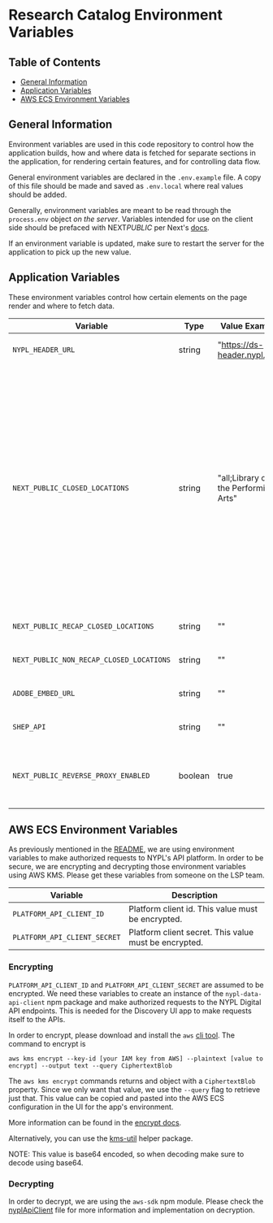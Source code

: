 # Research Catalog Environment Variables

## Table of Contents

- [General Information](#general-information)
- [Application Variables](#application-variables)
- [AWS ECS Environment Variables](#aws-ecs-environment-variables)

## General Information

Environment variables are used in this code repository to control how the application builds, how and where data is fetched for separate sections in the application, for rendering certain features, and for controlling data flow.

General environment variables are declared in the `.env.example` file. A copy of this file should be made and saved as `.env.local` where real values should be added.

Generally, environment variables are meant to be read through the `process.env` object _on the server_. Variables intended for use on the client side should be prefaced with NEXT*PUBLIC* per Next's [docs](https://nextjs.org/docs/pages/building-your-application/configuring/environment-variables).

If an environment variable is updated, make sure to restart the server for the application to pick up the new value.

## Application Variables

These environment variables control how certain elements on the page render and where to fetch data.

| Variable                                 | Type    | Value Example                        | Description                                                                                                                                                                                                                                                                                                                                                                                                                                                                                                                                                                                    |
| ---------------------------------------- |---------|--------------------------------------|------------------------------------------------------------------------------------------------------------------------------------------------------------------------------------------------------------------------------------------------------------------------------------------------------------------------------------------------------------------------------------------------------------------------------------------------------------------------------------------------------------------------------------------------------------------------------------------------|
| `NYPL_HEADER_URL`                        | string  | "https://ds-header.nypl.org"         | The base URL of the NYPL environment-specific header and footer scripts.                                                                                                                                                                                                                                                                                                                                                                                                                                                                                                                       |
| `NEXT_PUBLIC_CLOSED_LOCATIONS`           | string  | "all;Library of the Performing Arts" | A semicolon-delimited list of strings. Include quotes around the string. All locations beginning with any string in this list will be removed from the list of request options in the `ElectronicDelivery`, `HoldRequest`, and `ItemTableRow` components. Currently used physical locations: `Schwarzman;Science;Library for the Performing Arts;Schomburg`. To close all locations, add `all`. This will also remove EDD as a request option, the 'Request' buttons, and also disable the hold request/edd forms. If `all` is not present, EDD and 'Request' buttons will still be available. |
| `NEXT_PUBLIC_RECAP_CLOSED_LOCATIONS`     | string  | ""                                   | A semicolon-delimited list of closed locations that are recap.                                                                                                                                                                                                                                                                                                                                                                                                                                                                                                                                 |
| `NEXT_PUBLIC_NON_RECAP_CLOSED_LOCATIONS` | string  | ""                                   | A semicolon-delimited list of closed locations that are not recap.                                                                                                                                                                                                                                                                                                                                                                                                                                                                                                                             |
| `ADOBE_EMBED_URL`                        | string  | ""                                   | Url endpoint used for Adobe Analytics event tracking.                                                                                                                                                                                                                                                                                                                                                                                                                                                                                                                                          |
| `SHEP_API`                               | string  | ""                                   | SHEP API endpoint used for fetching Subject Heading data                                                                                                                                                                                                                                                                                                                                                                                                                                                                                                                                       |
| `NEXT_PUBLIC_REVERSE_PROXY_ENABLED`                   | boolean | true                                 | Feature flag that disables Next router navigation on Searches to fix issues navigating between research-catalog and discovery-front-end                                                                                                                                                                                                                                                                                                                                                                                                                                                        |

## AWS ECS Environment Variables

As previously mentioned in the [README](README.md), we are using environment variables to make authorized requests to NYPL's API platform. In order to be secure, we are encrypting and decrypting those environment variables using AWS KMS. Please get these variables from someone on the LSP team.

| Variable                     | Description                                           |
| ---------------------------- | ----------------------------------------------------- |
| `PLATFORM_API_CLIENT_ID`     | Platform client id. This value must be encrypted.     |
| `PLATFORM_API_CLIENT_SECRET` | Platform client secret. This value must be encrypted. |

### Encrypting

`PLATFORM_API_CLIENT_ID` and `PLATFORM_API_CLIENT_SECRET` are assumed to be encrypted. We need these variables to create an instance of the `nypl-data-api-client` npm package and make authorized requests to the NYPL Digital API endpoints. This is needed for the Discovery UI app to make requests itself to the APIs.

In order to encrypt, please download and install the `aws` [cli tool](https://aws.amazon.com/cli/). The command to encrypt is

    aws kms encrypt --key-id [your IAM key from AWS] --plaintext [value to encrypt] --output text --query CiphertextBlob

The `aws kms encrypt` commands returns and object with a `CiphertextBlob` property. Since we only want that value, we use the `--query` flag to retrieve just that. This value can be copied and pasted into the AWS ECS configuration in the UI for the app's environment.

More information can be found in the [encrypt docs](http://docs.aws.amazon.com/cli/latest/reference/kms/encrypt.html).

Alternatively, you can use the [kms-util](https://github.com/NYPL-discovery/kms-util) helper package.

NOTE: This value is base64 encoded, so when decoding make sure to decode using base64.

### Decrypting

In order to decrypt, we are using the `aws-sdk` npm module. Please check the [nyplApiClient](src/server/nyplApiClient/index.ts) file for more information and implementation on decryption.
